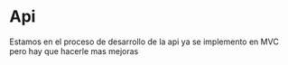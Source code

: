# Api 

Estamos en el proceso de desarrollo de la api
ya se implemento en MVC pero hay que hacerle mas mejoras